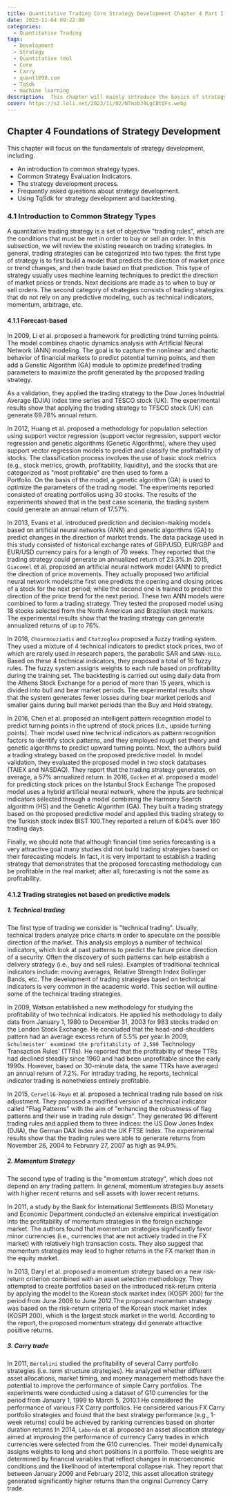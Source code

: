 ```yaml
---
title: Quantitative Trading Core Strategy Development Chapter 4 Part I
date: 2023-11-04 09:22:00
categories:
  - Quantitative Trading
tags:
  - Development 
  - Strategy
  - Quantitative tool
  - Core
  - Carry
  - quant1098.com
  - TqSdk
  - machine learning
description:  This chapter will mainly introduce the basics of strategy development, including Introduction to common types of strategies; Common strategy evaluation indicators; Strategy development process; Frequently asked questions about strategy development; Strategy development and backtesting using TqSdk.
cover: https://s2.loli.net/2023/11/02/NTmzbJ9LgCBtQFs.webp
---
```

## Chapter 4 Foundations of Strategy Development

This chapter will focus on the fundamentals of strategy development, including.

- An introduction to common strategy types.
- Common Strategy Evaluation Indicators.
- The strategy development process.
- Frequently asked questions about strategy development.
- Using TqSdk for strategy development and backtesting.

### 4.1 Introduction to Common Strategy Types

A quantitative trading strategy is a set of objective "trading rules", which are the conditions that must be met in order to buy or sell an order. In this subsection, we will review the existing research on trading strategies.
In general, trading strategies can be categorized into two types: the first type of strategy is to first build a model that predicts the direction of market price or trend changes, and then trade based on that prediction. This type of strategy usually uses machine learning techniques to predict the direction of market prices or trends. Next decisions are made as to when to buy or sell orders.
The second category of strategies consists of trading strategies that do not rely on any predictive modeling, such as technical indicators, momentum, arbitrage, etc.

#### 4.1.1 Forecast-based

In 2009, Li et al. proposed a framework for predicting trend turning points. The model combines chaotic dynamics analysis with Artificial Neural Network (ANN) modeling. The goal is to capture the nonlinear and chaotic behavior of financial markets to predict potential turning points, and then add a Genetic Algorithm (GA) module to optimize predefined trading parameters to maximize the profit generated by the proposed trading strategy.

As a validation, they applied the trading strategy to the Dow Jones Industrial Average (DJIA) index time series and TESCO stock (UK). The experimental results show that applying the trading strategy to TFSCO stock (UK) can generate 69.78% annual return.

In 2012, Huang et al. proposed a methodology for population selection using support vector regression (support vector regression, support vector regression and genetic algorithms (Genetic Algorithms), where they used support vector regression models to predict and classify the profitability of stocks. The classification process involves the use of basic stock metrics (e.g., stock metrics, growth, profitability, liquidity), and the stocks that are categorized as "most profitable" are then used to form a  
Portfolio. On the basis of the model, a genetic algorithm (GA) is used to optimize the parameters of the trading model. The experiments reported consisted of creating portfolios using 30 stocks. The results of the experiments showed that in the best case scenario, the trading system could generate an annual return of 17.57%.

In 2013, Evans et al. introduced prediction and decision-making models based on artificial neural networks (ANN) and genetic algorithms (GA) to predict changes in the direction of market trends. The data package used in this study consisted of historical exchange rates of GBP/USD, EUR/GBP and EUR/USD currency pairs for a length of 70 weeks. They reported that the trading strategy could generate an annualized return of 23.3%.In 2015, `Giacomel` et al. proposed an artificial neural network model (ANN) to predict the direction of price movements. They actually proposed two artificial neural network models:the first one predicts the opening and closing prices of a stock for the next period; while the second one is trained to predict the direction of the price trend for the next period. These two ANN models were combined to form a trading strategy. They tested the proposed model using 18 stocks selected from the North American and Brazilian stock markets. The experimental results show that the trading strategy can generate annualized returns of up to 76%.

In 2016, `Chourmouziadis` and `Chatzoglou` proposed a fuzzy trading system. They used a mixture of 4 technical indicators to predict stock prices, two of which are rarely used in research papers, the parabolic SAR and `GANN-HiLo`. Based on these 4 technical indicators, they proposed a total of 16 fuzzy rules. The fuzzy system assigns weights to each rule based on profitability during the training set. The backtesting is carried out using daily data from the Athens Stock Exchange for a period of more than 15 years, which is divided into bull and bear market periods. The experimental results show that the system generates fewer losses during bear market periods and smaller gains during bull market periods than the Buy and Hold strategy.

In 2016, Chen et al. proposed an intelligent pattern recognition model to predict turning points in the uptrend of stock prices (i.e., upside turning points). Their model used nine technical indicators as pattern recognition factors to identify stock patterns, and they employed rough set theory and genetic algorithms to predict upward turning points. Next, the authors build a trading strategy based on the proposed predictive model. In model validation, they evaluated the proposed model in two stock databases (TAIEX and NASDAQ). They report that the trading strategy generates, on average, a 57% annualized return.
In 2016, `Gocken` et al. proposed a model for predicting stock prices on the Istanbul Stock Exchange The proposed model uses a hybrid artificial neural network, where the inputs are technical indicators selected through a model combining the Harmony Search algorithm (HS) and the Genetic Algorithm (GA). They built a trading strategy based on the proposed predictive model and applied this trading strategy to the Turkish stock index BIST 100.They reported a return of 6.04% over 160 trading days.

Finally, we should note that although financial time series forecasting is a very attractive goal many studies did not build trading strategies based on their forecasting models. In fact, it is very important to establish a trading strategy that demonstrates that the proposed forecasting methodology can be profitable in the real market; after all, forecasting is not the same as profitability.

#### 4.1.2 Trading strategies not based on predictive models

##### 1. Technical trading

The first type of trading we consider is "technical trading". Usually, technical traders analyze price charts in order to speculate on the possible direction of the market. This analysis employs a number of technical indicators, which look at past patterns to predict the future price direction of a security. Often the discovery of such patterns can help establish a delivery strategy (i.e., buy and sell rules). Examples of traditional technical indicators include: moving averages, Relative Strength Index Bollinger Bands, etc. The development of trading strategies based on technical indicators is very common in the academic world. This section will outline some of the technical trading strategies.

In 2009, Watson established a new methodology for studying the profitability of two technical indicators. He applied his methodology to daily data from January 1, 1980 to December 31, 2003 for 983 stocks traded on the London Stock Exchange. He concluded that the head-and-shoulders pattern had an average excess return of 5.5% per year.In 2009, `Schulmeister' examined the profitability of 2,580 `Technology Transaction Rules' (TTRs). He reported that the profitability of these TTRs had declined steadily since 1960 and had been unprofitable since the early 1990s. However, based on 30-minute data, the same TTRs have averaged an annual return of 7.2%. For intraday trading, he reports, technical indicator trading is nonetheless entirely profitable.

In 2015, `Cervell6-Royo` et al. proposed a technical trading rule based on risk adjustment. They proposed a modified version of a technical indicator called "Flag Patterns" with the aim of "enhancing the robustness of flag patterns and their use in trading rule design". They generated 96 different trading rules and applied them to three indices: the US Dow Jones Index (DJIA), the German DAX Index and the UK FTSE Index. The experimental results show that the trading rules were able to generate returns from November 26, 2004 to February 27, 2007 as high as 94.9%.

##### 2. Momentum Strategy

The second type of trading is the "momentum strategy", which does not depend on any trading pattern. In general, momentum strategies buy assets with higher recent returns and sell assets with lower recent returns.

In 2011, a study by the Bank for International Settlements (BIS) Monetary and Economic Department conducted an extensive empirical investigation into the profitability of momentum strategies in the foreign exchange market. The authors found that momentum strategies significantly favor minor currencies (i.e., currencies that are not actively traded in the FX market) with relatively high transaction costs. They also suggest that momentum strategies may lead to higher returns in the FX market than in the equity market.

In 2013, Daryl et al. proposed a momentum strategy based on a new risk-return criterion combined with an asset selection methodology. They attempted to create portfolios based on the introduced risk-return criteria by applying the model to the Korean stock market index (KOSPI 200) for the period from June 2006 to June 2012.The proposed momentum strategy was based on the risk-return criteria of the Korean stock market index (KOSPI 200), which is the largest stock market in the world. According to the report, the proposed momentum strategy did generate attractive positive returns.

##### 3. Carry trade

In 2011, `Bertolini` studied the profitability of several Carry portfolio strategies (i.e. term structure strategies). He analyzed whether different asset allocations, market timing, and money management methods have the potential to improve the performance of simple Carry portfolios. The experiments were conducted using a dataset of G10 currencies for the period from January 1, 1999 to March 5, 2010.1 He considered the performance of various FX Carry portfolios. He considered various FX Carry portfolio strategies and found that the best strategy performance (e.g., 1-week returns) could be achieved by ranking currencies based on shorter duration returns In 2014, `Laborda` et al. proposed an asset allocation strategy aimed at improving the performance of currency Carry trades in which currencies were selected from the G10 currencies. Their model dynamically assigns weights to long and short positions in a portfolio. These weights are determined by financial variables that reflect changes in macroeconomic conditions and the likelihood of intertemporal collapse risk. They report that between January 2009 and February 2012, this asset allocation strategy generated significantly higher returns than the original Currency Carry trade.

